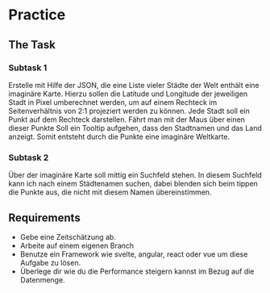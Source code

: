 # Practice

## The Task

### Subtask 1
Erstelle mit Hilfe der JSON, die eine Liste vieler Städte der Welt enthält eine imaginäre Karte.
Hierzu sollen die Latitude und Longitude der jeweiligen Stadt in Pixel umberechnet werden, um auf einem Rechteck im Seitenverhältnis von 2:1 projeziert werden zu können.
Jede Stadt soll ein Punkt auf dem Rechteck darstellen.
Fährt man mit der Maus über einen dieser Punkte Soll ein Tooltip aufgehen, dass den Stadtnamen und das Land anzeigt.
Somit entsteht durch die Punkte eine imaginäre Weltkarte.

### Subtask 2
Über der imaginäre Karte soll mittig ein Suchfeld stehen. In diesem Suchfeld kann ich nach einem Städtenamen suchen, dabei blenden sich beim tippen die Punkte aus, die nicht mit diesem Namen übereinstimmen.


## Requirements
- Gebe eine Zeitschätzung ab.
- Arbeite auf einem eigenen Branch
- Benutze ein Framework wie svelte, angular, react oder vue um diese Aufgabe zu lösen.
- Überlege dir wie du die Performance steigern kannst im Bezug auf die Datenmenge.

